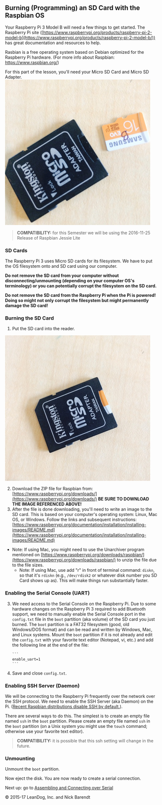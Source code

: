 ## Burning (Programming) an SD Card with the Raspbian OS

Your Raspberry Pi 3 Model B will need a few things to get started. The Raspberry Pi site ([https://www.raspberrypi.org/products/raspberry-pi-2-model-b](https://www.raspberrypi.org/products/raspberry-pi-2-model-b/)) has great documentation and resources to help.

Rasbian is a free operating system based on Debian optimized for the Raspberry Pi hardware. (For more info about Raspbian: https://www.raspbian.org/)

For this part of the lesson, you'll need your Micro SD Card and Micro SD Adapter. ![SDCard and Reader](Images/SD_card_and_reader.jpg) 


> **COMPATIBILITY:** for this Semester we will be using the 2016-11-25 Release of Raspbian Jessie Lite

### SD Cards

The Raspberry Pi 3 uses Micro SD cards for its filesystem.  We have to put the OS filesystem onto and SD card using our computer.

**Do not remove the SD card from your computer without disconnecting/unmounting (depending on your computer OS's terminology) or you can potentially corrupt the filesystem on the SD card.**

**Do not remove the SD card from the Raspberry Pi when the Pi is powered!  Doing so might not only corrupt the filesystem but might permanently damage the SD card!**

### Burning the SD Card

1. Put the SD card into the reader. 

![SDCard in Reader](Images/SD_card_in_reader.jpg)

2. Download the ZIP file for Raspbian from: [https://www.raspberrypi.org/downloads/](https://www.raspberrypi.org/downloads/) **BE SURE TO DOWNLOAD THE IMAGE REFERENCED ABOVE!**
3. After the file is done downloading, you'll need to write an image to the SD card. This is based on your computer's operating system: Linux, Mac OS, or Windows. Follow the links and subsequent instructions: [https://www.raspberrypi.org/documentation/installation/installing-images/README.md](https://www.raspberrypi.org/documentation/installation/installing-images/README.md)
  * Note: If using Mac, you might need to use the Unarchiver program mentioned on [https://www.raspberrypi.org/downloads/raspbian/](https://www.raspberrypi.org/downloads/raspbian/) to unzip the file due to the file sizes.
	* Note: If using Mac, use add "r" in front of terminal command: `diskn`, so that it's `rdiskn` (e.g., `/dev/rdisk2` or whatever disk number you SD Card shows up as). This will make things run substantially faster. 

### Enabling the Serial Console (UART)

3. We need access to the Serial Console on the Raspberry Pi.  Due to some hardware changes on the Raspberry Pi 3 required to add Bluetooth support, we need to manually enable the Serial Console port in the ```config.txt``` file in the ```boot``` partition (aka volume) of the SD card you just burned.  The ```boot``` partition is a FAT32 filesystem (good, old Windows/DOS format) and can be read and written by Windows, Mac, and Linux systems.  Mount the ```boot``` partition if it is not already and edit the ```config.txt``` with your favorite text editor (Notepad, vi, etc.) and add the following line at the end of the file:

       ```
       enable_uart=1
       ```

4. Save and close ```config.txt```.

### Enabling SSH Server (Daemon)

We will be connecting to the Raspberry Pi frequently over the network over the SSH protocol.  We need to enable the SSH Server (aka Daemon) on the Pi.  ([Recent Raspbian distributions disable SSH by default.](https://www.raspberrypi.org/documentation/remote-access/ssh/)).  

There are several ways to do this.  The simplest is to create an empty file named ```ssh``` in the ```boot``` partition.  Please create an empty file named ```ssh``` in the ```boot``` partition (on a Unix system you might use the ```touch``` command; otherwise use your favorite text editor).

> **COMPATIBILITY:** it is possible that this ssh setting will change in the future.

###  Unmounting

Unmount the ```boot``` partition.

Now eject the disk. You are now ready to create a serial connection. 	

Next up: go to [Assembling and Connecting over Serial](../01.2_Assemble_LAMPI_and_Serial_Connection/README.md)

&copy; 2015-17 LeanDog, Inc. and Nick Barendt
